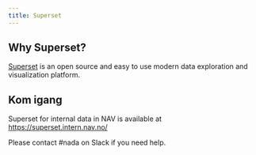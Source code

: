 ```yaml
---
title: Superset
---
```


## Why Superset?

<a href="https://superset.apache.org/">Superset</a> is an open source and easy to use modern data exploration and visualization platform.

## Kom igang

Superset for internal data in NAV is available at <a href="https://superset.apache.org/">https://superset.intern.nav.no/</a>

Please contact #nada on Slack if you need help. 
